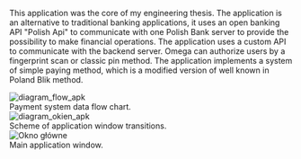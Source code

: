 This application was the core of my engineering thesis. The application is an alternative to traditional banking applications, it uses an open banking API "Polish Api" to communicate with one Polish Bank server to provide the possibility to make financial operations. The application uses a custom API to communicate with the backend server. Omega can authorize users by a fingerprint scan or classic pin method. The application implements a system of simple paying method, which is a modified version of well known in Poland Blik method. 

![diagram_flow_apk](https://user-images.githubusercontent.com/44726820/194649860-ce4cd6ae-6214-4f74-adf6-de04496a58ac.png)
<br />Payment system data flow chart.<br />
![diagram_okien_apk](https://user-images.githubusercontent.com/44726820/194649864-5ee503d1-a14d-4a03-bc71-63b8ccef066d.png)
<br />Scheme of application window transitions.<br />
![Okno główne](https://user-images.githubusercontent.com/44726820/194649979-bfbd4b23-e455-48b8-8bdf-21d4ab7f0d3f.jpg)
<br />Main application window.<br />
